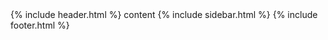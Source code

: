 ---
---
<html>
<head></head>
<body>
{% include header.html %}
content
{% include sidebar.html %}
{% include footer.html %}
</body>
</html>